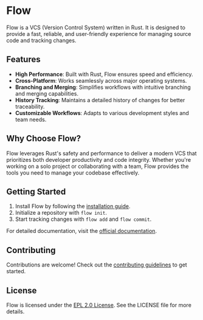 # Flow

Flow is a VCS (Version Control System) written in Rust. It is designed to provide a fast, reliable, and user-friendly experience for managing source code and tracking changes.

## Features

- **High Performance**: Built with Rust, Flow ensures speed and efficiency.
- **Cross-Platform**: Works seamlessly across major operating systems.
- **Branching and Merging**: Simplifies workflows with intuitive branching and merging capabilities.
- **History Tracking**: Maintains a detailed history of changes for better traceability.
- **Customizable Workflows**: Adapts to various development styles and team needs.

## Why Choose Flow?

Flow leverages Rust's safety and performance to deliver a modern VCS that prioritizes both developer productivity and code integrity. Whether you're working on a solo project or collaborating with a team, Flow provides the tools you need to manage your codebase effectively.

## Getting Started

1. Install Flow by following the [installation guide](./Install.md).
2. Initialize a repository with `flow init`.
3. Start tracking changes with `flow add` and `flow commit`.

For detailed documentation, visit the [official documentation](#).

## Contributing

Contributions are welcome! Check out the [contributing guidelines](#) to get started.

## License

Flow is licensed under the [EPL 2.0 License](./LICENSE). See the LICENSE file for more details.
